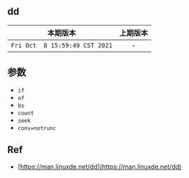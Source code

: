## dd

|本期版本|上期版本
|:---:|:---:|
`Fri Oct  8 15:59:49 CST 2021` | -


## 参数

* `if`
* `of`
* `bs`
* `count`
* `seek`
* `conv=notrunc`


## Ref

* [https://man.linuxde.net/dd](https://man.linuxde.net/dd)